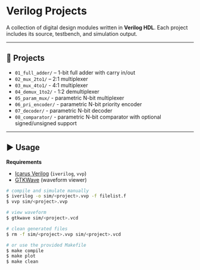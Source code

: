 # Verilog Projects

A collection of digital design modules written in **Verilog HDL**.
Each project includes its source, testbench, and simulation output.

---

## 📂 Projects

- `01_full_adder/` – 1-bit full adder with carry in/out 
- `02_mux_2to1/` – 2:1 multiplexer
- `03_mux_4to1/` - 4:1 multiplexer
- `04_demux_1to2/` - 1:2 demultiplexer
- `05_param_mux/` - parametric N-bit multiplexer
- `06_pri_encoder/` - parametric N-bit priority encoder
- `07_decoder/` - parametric N-bit decoder
- `08_comparator/` - parametric N-bit comparator with optional signed/unsigned support

---

## ▶️ Usage

**Requirements**  
- [Icarus Verilog](http://iverilog.icarus.com/) (`iverilog`, `vvp`)
- [GTKWave](http://gtkwave.sourceforge.net/) (waveform viewer)

```bash
# compile and simulate manually
$ iverilog -o sim/<project>.vvp -f filelist.f
$ vvp sim/<project>.vvp

# view waveform
$ gtkwave sim/<project>.vcd

# clean generated files
$ rm -f sim/<project>.vvp sim/<project>.vcd

# or use the provided Makefile
$ make compile
$ make plot
$ make clean


